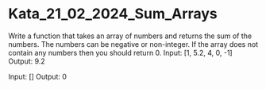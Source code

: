 # Kata_21_02_2024_Sum_Arrays
Write a function that takes an array of numbers and returns the sum of the numbers. The numbers can be negative or non-integer. If the array does not contain any numbers then you should return 0.
Input: [1, 5.2, 4, 0, -1]
Output: 9.2

Input: []
Output: 0
